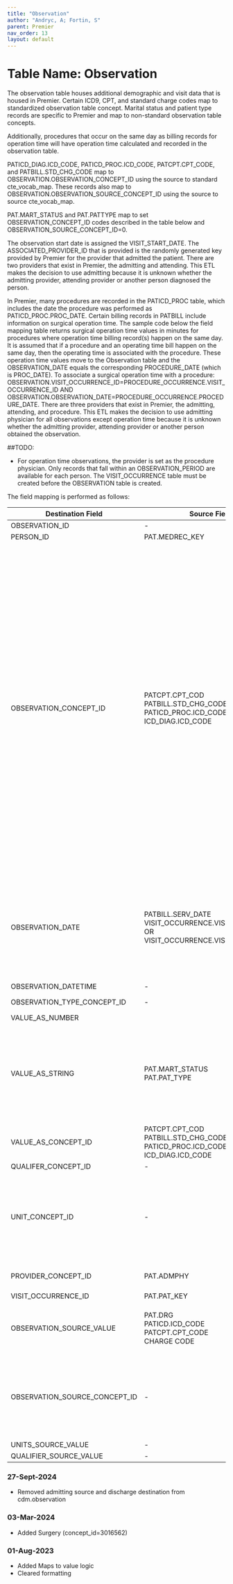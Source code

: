 ```yaml
---
title: "Observation"
author: "Andryc, A; Fortin, S"
parent: Premier
nav_order: 13
layout: default
---
```


# Table Name: Observation

The observation table houses additional demographic and visit data that is housed in Premier. Certain ICD9, CPT, and standard charge codes map to standardized observation table concept. Marital status and patient type records are specific to Premier and map to non-standard observation table concepts. 

Additionally, procedures that occur on the same day as billing records for operation time will have operation time calculated and recorded in the observation table.

PATICD_DIAG.ICD_CODE, PATICD_PROC.ICD_CODE, PATCPT.CPT_CODE, and PATBILL.STD_CHG_CODE map to OBSERVATION.OBSERVATION_CONCEPT_ID using the source to standard cte_vocab_map. These records also map to OBSERVATION.OBSERVATION_SOURCE_CONCEPT_ID using the source to source cte_vocab_map.

PAT.MART_STATUS and PAT.PATTYPE map to set OBSERVATION_CONCEPT_ID codes described in the table below and OBSERVATION_SOURCE_CONCEPT_ID=0. 

The observation start date is assigned the VISIT_START_DATE. The ASSOCIATED_PROVIDER_ID that is provided is the randomly generated key provided by Premier for the provider that admitted the patient. There are two providers that exist in Premier, the admitting and attending. This ETL makes the decision to use admitting because it is unknown whether the admitting provider, attending provider or another person diagnosed the person.  

In Premier, many procedures are recorded in the PATICD_PROC table, which includes the date the procedure was performed as PATICD_PROC.PROC_DATE. Certain billing records in PATBILL include information on surgical operation time. The sample code below the field mapping table returns surgical operation time values in minutes for procedures where operation time billing record(s) happen on the same day. It is assumed that if a procedure and an operating time bill happen on the same day, then the operating time is associated with the procedure. These operation time values move to the Observation table and the OBSERVATION_DATE equals the corresponding PROCEDURE_DATE (which is PROC_DATE). To associate a surgical operation time with a procedure: OBSERVATION.VISIT_OCCURRENCE_ID=PROCEDURE_OCCURRENCE.VISIT_OCCURRENCE_ID AND OBSERVATION.OBSERVATION_DATE=PROCEDURE_OCCURRENCE.PROCEDURE_DATE.
There are three providers that exist in Premier, the admitting, attending, and procedure. This ETL makes the decision to use admitting physician for all observations except operation time because it is unknown whether the admitting provider, attending provider or another person obtained the observation. 

##TODO: 
- For operation time observations, the provider is set as the procedure physician.
Only records that fall within an OBSERVATION_PERIOD are available for each person. The VISIT_OCCURRENCE table must be created before the OBSERVATION table is created.

 
The field mapping is performed as follows:

|Destination Field|Source Field|Applied Rule|Comment|
|--- |--- |--- |--- |
|OBSERVATION_ID|-|System-generated||
|PERSON_ID|PAT.MEDREC_KEY|||
|OBSERVATION_CONCEPT_ID|PATCPT.CPT_COD<br>PATBILL.STD_CHG_CODE<br>PATICD_PROC.ICD_CODEPAT<br>ICD_DIAG.ICD_CODE|For records from PATCPT.CPT_CODE, and PATBILL.STD_CHG_CODE:  <br><br>QUERY: SOURCE TO STANDARD <code>SELECT TARGET_CONCEPT_ID FROM CTE_VOCAB_MAP WHERE SOURCE_VOCABULARY_ID IN ('CPT4', 'HCPCS', 'JNJ_PMR_OBS_CODE', 'JNJ_PMR_PROC_CHRG_CD') AND TARGET_DOMAIN_ID = 'Observation'</code> <br><br> For records from PATICD_PROC.ICD_CODE and PATICD_DIAG.ICD_CODE: where ICD_VERSION=9  QUERY: SOURCE TO STANDARD  <code> SELECT TARGET_CONCEPT_ID FROM CTE_VOCAB_MAP WHERE SOURCE_VOCABULARY_ID IN ('ICD9CM') AND TARGET_DOMAIN_ID = 'Observation'</code> <br><br>For records from PATICD_PROC.ICD_CODE and PATICD_DIAG.ICD_CODE:where ICD_VERSION=10  QUERY: SOURCE TO STANDARD  <code>SELECT TARGET_CONCEPT_ID FROM CTE_VOCAB_MAP WHERE SOURCE_VOCABULARY_ID IN ('ICD10CM') AND TARGET_DOMAIN_ID = 'Observation'</code> <br><br>For PAT.MART_STATUS, OBSERVATION_CONCEPT_ID=4053609 <br><br>For PAT.PATTYPE, OBSERVATION_CONCEPT_ID=40769091 <br><br>When operation time observation values then 3016562||
|OBSERVATION_DATE|PATBILL.SERV_DATE <br>VISIT_OCCURRENCE.VISIT_START_DATE OR VISIT_OCCURRENCE.VISIT_START_DATE|If observation is from PATBILL use service date<br>If observation comes from PAT.MS_DRG, PATCPT.CPT_CODE, PATICD_PROC.ICD_CODE, PATICD_DIAG.ICD_CODE then use visit start date <br><br> For operation time observation, a combination of procedure date and visit start date unless the procedure date is greater than the end of the month||
|OBSERVATION_DATETIME|-|NULL||
|OBSERVATION_TYPE_CONCEPT_ID|-|38000281 Observation recorded from EHR with text result||
|VALUE_AS_NUMBER||||
|VALUE_AS_STRING|PAT.MART_STATUS<br>PAT.PAT_TYPE|Value_as_string only populated for Premier-specific fields mart_status and pat_type<br>Marital status values populated directly from PAT.MART_STATUS as ‘M’, ‘S’, ‘O’, or ‘U’ <br> <br><br> <code>select pat_type_desc from pattype pjoin pat p1 on p1.pat_type=p.pat_type</code>|Use look up values in the text fields.|
|VALUE_AS_CONCEPT_ID|PATCPT.CPT_COD <br>PATBILL.STD_CHG_CODE <br>PATICD_PROC.ICD_CODEPAT<br> ICD_DIAG.ICD_CODE |same rules as for concept_id and source_concept_id, but use 'Maps to value' relationship||
|QUALIFER_CONCEPT_ID|-|NULL||
|UNIT_CONCEPT_ID|-|For operation time records 8550 Else NULL|Set UNIT_CONCEPT_ID = NULL when the source unit value is NULL;Set UNIT_CONCEPT_ID = 0 when source unit value is not NULL but doesn't have a mapping|
|PROVIDER_CONCEPT_ID|PAT.ADMPHY|When operation time PATICD_PROC.PROC_PHY Else PAT.ADMPHY||
|VISIT_OCCURRENCE_ID|PAT.PAT_KEY|||
|OBSERVATION_SOURCE_VALUE|PAT.DRG<br>PATICD.ICD_CODE<br>PATCPT.CPT_CODE<br>CHARGE CODE|Standard charge code value:<br> <code>SELECT CONCAT(STD_CHG_DESC, ' / ', HOSP_CHG_DESC) AS SOURCE_VALUE FROM PATBILL AJOIN CHGMSTR B ON A.STD_CHG_CODE=B.STD_CHG_CODE JOIN hospchg C ON A.hosp_chg_id=C.hosp_chg_id</code>||
|OBSERVATION_SOURCE_CONCEPT_ID|-|QUERY: SOURCE TO SOURCE <br> <code>SELECT SOURCE_CONCEPT_ID FROM CTE_VOCAB_MAP WHERE SOURCE_VOCABULARY_ID IN ('ICD9CM', 'ICD10CM', 'CPT4', 'HCPCS') AND TARGET_VOCABULARY_ID IN ('ICD9CM', 'ICD10CM', 'CPT4', 'HCPCS')</code> <br><br>For operation time records, NULL for now||
|UNITS_SOURCE_VALUE|-|NULL||
|QUALIFIER_SOURCE_VALUE|-|NULL||

### 27-Sept-2024 
- Removed admitting source and discharge destination from cdm.observation

### 03-Mar-2024 
- Added Surgery (concept_id=3016562)
  
### 01-Aug-2023
- Added Maps to value logic
- Cleared formatting

